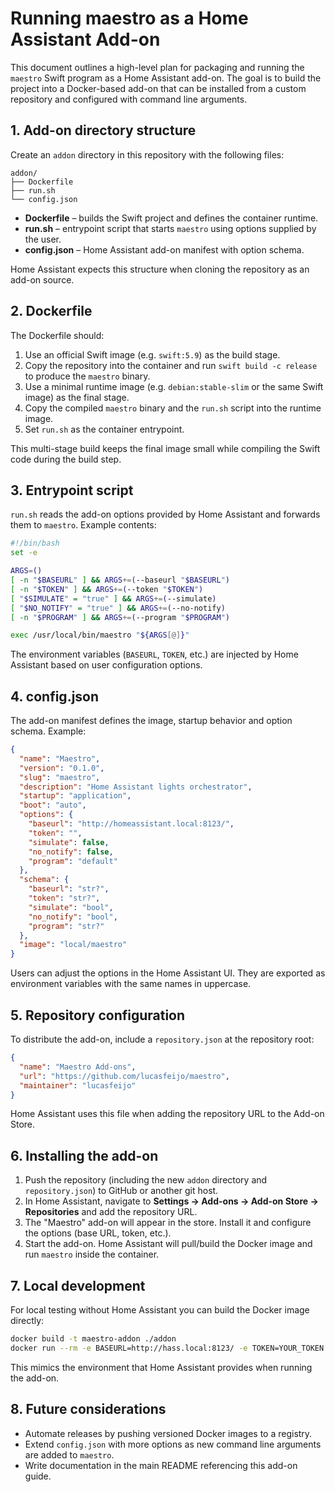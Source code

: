 # Running maestro as a Home Assistant Add-on

This document outlines a high-level plan for packaging and running the `maestro` Swift program as a Home Assistant add-on. The goal is to build the project into a Docker-based add-on that can be installed from a custom repository and configured with command line arguments.

## 1. Add-on directory structure

Create an `addon` directory in this repository with the following files:

```
addon/
├── Dockerfile
├── run.sh
└── config.json
```

- **Dockerfile** – builds the Swift project and defines the container runtime.
- **run.sh** – entrypoint script that starts `maestro` using options supplied by the user.
- **config.json** – Home Assistant add-on manifest with option schema.

Home Assistant expects this structure when cloning the repository as an add-on source.

## 2. Dockerfile

The Dockerfile should:

1. Use an official Swift image (e.g. `swift:5.9`) as the build stage.
2. Copy the repository into the container and run `swift build -c release` to produce the `maestro` binary.
3. Use a minimal runtime image (e.g. `debian:stable-slim` or the same Swift image) as the final stage.
4. Copy the compiled `maestro` binary and the `run.sh` script into the runtime image.
5. Set `run.sh` as the container entrypoint.

This multi-stage build keeps the final image small while compiling the Swift code during the build step.

## 3. Entrypoint script

`run.sh` reads the add-on options provided by Home Assistant and forwards them to `maestro`. Example contents:

```bash
#!/bin/bash
set -e

ARGS=()
[ -n "$BASEURL" ] && ARGS+=(--baseurl "$BASEURL")
[ -n "$TOKEN" ] && ARGS+=(--token "$TOKEN")
[ "$SIMULATE" = "true" ] && ARGS+=(--simulate)
[ "$NO_NOTIFY" = "true" ] && ARGS+=(--no-notify)
[ -n "$PROGRAM" ] && ARGS+=(--program "$PROGRAM")

exec /usr/local/bin/maestro "${ARGS[@]}"
```

The environment variables (`BASEURL`, `TOKEN`, etc.) are injected by Home Assistant based on user configuration options.

## 4. config.json

The add-on manifest defines the image, startup behavior and option schema. Example:

```json
{
  "name": "Maestro",
  "version": "0.1.0",
  "slug": "maestro",
  "description": "Home Assistant lights orchestrator",
  "startup": "application",
  "boot": "auto",
  "options": {
    "baseurl": "http://homeassistant.local:8123/",
    "token": "",
    "simulate": false,
    "no_notify": false,
    "program": "default"
  },
  "schema": {
    "baseurl": "str?",
    "token": "str?",
    "simulate": "bool",
    "no_notify": "bool",
    "program": "str?"
  },
  "image": "local/maestro"
}
```

Users can adjust the options in the Home Assistant UI. They are exported as environment variables with the same names in uppercase.

## 5. Repository configuration

To distribute the add-on, include a `repository.json` at the repository root:

```json
{
  "name": "Maestro Add-ons",
  "url": "https://github.com/lucasfeijo/maestro",
  "maintainer": "lucasfeijo"
}
```

Home Assistant uses this file when adding the repository URL to the Add-on Store.

## 6. Installing the add-on

1. Push the repository (including the new `addon` directory and `repository.json`) to GitHub or another git host.
2. In Home Assistant, navigate to **Settings → Add-ons → Add-on Store → Repositories** and add the repository URL.
3. The "Maestro" add-on will appear in the store. Install it and configure the options (base URL, token, etc.).
4. Start the add-on. Home Assistant will pull/build the Docker image and run `maestro` inside the container.

## 7. Local development

For local testing without Home Assistant you can build the Docker image directly:

```bash
docker build -t maestro-addon ./addon
docker run --rm -e BASEURL=http://hass.local:8123/ -e TOKEN=YOUR_TOKEN maestro-addon
```

This mimics the environment that Home Assistant provides when running the add-on.

## 8. Future considerations

- Automate releases by pushing versioned Docker images to a registry.
- Extend `config.json` with more options as new command line arguments are added to `maestro`.
- Write documentation in the main README referencing this add-on guide.

